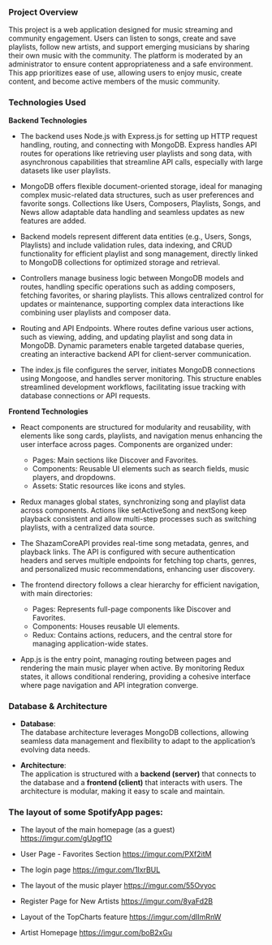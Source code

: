 ### Project Overview

This project is a web application designed for music streaming and community engagement. Users can listen to songs, create and save playlists, follow new artists, and support emerging musicians by sharing their own music with the community. The platform is moderated by an administrator to ensure content appropriateness and a safe environment. This app prioritizes ease of use, allowing users to enjoy music, create content, and become active members of the music community.

### Technologies Used

**Backend Technologies**

 - The backend uses Node.js with Express.js for setting up HTTP request handling, routing, and connecting with MongoDB. Express handles API routes for operations   like retrieving user playlists and song data, with asynchronous capabilities that streamline API calls, especially with large datasets like user playlists.

 - MongoDB offers flexible document-oriented storage, ideal for managing complex music-related data structures, such as user preferences and favorite songs. Collections like Users, Composers, Playlists, Songs, and News allow adaptable data handling and seamless updates as new features are added.

 - Backend models represent different data entities (e.g., Users, Songs, Playlists) and include validation rules, data indexing, and CRUD functionality for efficient playlist and song management, directly linked to MongoDB collections for optimized storage and retrieval.

 - Controllers manage business logic between MongoDB models and routes, handling specific operations such as adding composers, fetching favorites, or sharing playlists. This allows centralized control for updates or maintenance, supporting complex data interactions like combining user playlists and composer data.

 - Routing and API Endpoints. Where routes define various user actions, such as viewing, adding, and updating playlist and song data in MongoDB. Dynamic parameters enable targeted database queries, creating an interactive backend API for client-server communication.

 - The index.js file configures the server, initiates MongoDB connections using Mongoose, and handles server monitoring. This structure enables streamlined development workflows, facilitating issue tracking with database connections or API requests.

**Frontend Technologies**

 - React components are structured for modularity and reusability, with elements like song cards, playlists, and navigation menus enhancing the user interface across pages. Components are organized under:

   - Pages: Main sections like Discover and Favorites.
   - Components: Reusable UI elements such as search fields, music players, and dropdowns.
   - Assets: Static resources like icons and styles.
     
 - Redux manages global states, synchronizing song and playlist data across components. Actions like setActiveSong and nextSong keep playback consistent and allow multi-step processes such as switching playlists, with a centralized data source.

 - The ShazamCoreAPI provides real-time song metadata, genres, and playback links. The API is configured with secure authentication headers and serves multiple endpoints for fetching top charts, genres, and personalized music recommendations, enhancing user discovery.

 - The frontend directory follows a clear hierarchy for efficient navigation, with main directories:

   - Pages: Represents full-page components like Discover and Favorites.
   - Components: Houses reusable UI elements.
   - Redux: Contains actions, reducers, and the central store for managing application-wide states.

     
 - App.js is the entry point, managing routing between pages and rendering the main music player when active. By monitoring Redux states, it allows conditional rendering, providing a cohesive interface where page navigation and API integration converge.

### Database & Architecture

- **Database**:  
  The database architecture leverages MongoDB collections, allowing seamless data management and flexibility to adapt to the application’s evolving data needs.
  
- **Architecture**:  
  The application is structured with a **backend (server)** that connects to the database and a **frontend (client)** that interacts with users. The architecture is modular, making it easy to scale and maintain.





### The layout of some SpotifyApp pages:

- The layout of the main homepage (as a guest)
   https://imgur.com/gUpgf1O

- User Page - Favorites Section
   https://imgur.com/PXf2itM

- The login page
   https://imgur.com/1IxrBUL
  
- The layout of the music player
   https://imgur.com/55Ovyoc

- Register Page for New Artists
   https://imgur.com/8yaFd2B

- Layout of the TopCharts feature
   https://imgur.com/dIImRnW
  
- Artist Homepage
   https://imgur.com/boB2xGu

